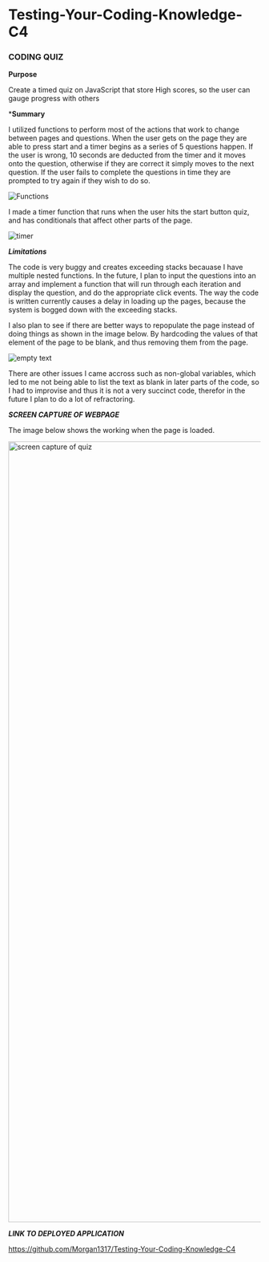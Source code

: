 # Testing-Your-Coding-Knowledge-C4

### CODING QUIZ ###

**Purpose**

Create a timed quiz on JavaScript that store High scores, so the user can gauge progress with others

***Summary**

I utilized functions to perform most of the actions that work to change between pages and questions. 
When the user gets on the page they are able to press start and a timer begins as a series of 5 questions happen. If the user is wrong, 10 seconds are deducted from the timer and it moves onto the question, otherwise if they are correct it simply moves to the next question. If the user fails to complete the questions in time they are prompted to try again if they wish to do so. 

![Functions](https://user-images.githubusercontent.com/103079401/175204366-7ba13826-11a8-48b2-ac75-334d1c072ee5.png)

I made a timer function that runs when the user hits the start button quiz, and has conditionals that affect other parts of the page. 

![timer](https://user-images.githubusercontent.com/103079401/175205813-0be549e7-42b6-442a-b1c0-45ea331a7885.png)

***Limitations***

The code is very buggy and creates exceeding stacks becauase I have multiple nested functions. In the future, I plan to input the questions into an array and implement a function that will run through each iteration and display the question, and do the appropriate click events. The way the code is written currently causes a delay in loading up the pages, because the system is bogged down with the exceeding stacks. 

I also plan to see if there are better ways to repopulate the page instead of doing things as shown in the image below. By hardcoding the values of that element of the page to be blank, and thus removing them from the page. 

![empty text](https://user-images.githubusercontent.com/103079401/175205236-5ea3d96f-a911-4af5-9d43-4e3c5f9c75b7.png)

There are other issues I came accross such as non-global variables, which led to me not being able to list the text as blank in later parts of the code, so I had to improvise and thus it is not a very succinct code, therefor in the future I plan to do a lot of refractoring.

***SCREEN CAPTURE OF WEBPAGE*** 

The image below shows the working when the page is loaded.

<img width="1555" alt="screen capture of quiz" src="https://user-images.githubusercontent.com/103079401/175206172-6a758e86-d8ac-46f2-aaaf-1b9aeaa43f6a.png">



***LINK TO DEPLOYED APPLICATION***

https://github.com/Morgan1317/Testing-Your-Coding-Knowledge-C4






